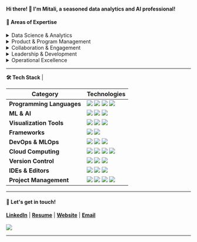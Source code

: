 #### **Hi there! 👋 I'm Mitali**, a seasoned data analytics and AI professional!

#### 💼 Areas of Expertise

<details>
<summary>Data Science & Analytics</summary>
<ul>
   <li>Exploratory Data Analysis (EDA)</li>
   <li>ML Data Modeling and MLOps</li>
   <li>KPI Development & Tracking</li>
</ul>
</details>

<details>
<summary>Product & Program Management</summary>
<ul>
   <li>Product Strategy & Innovation</li>
   <li>Project Planning & Execution</li>
   <li>Go-to-Market (GTM) Strategy</li>
   <li>Release Planning & Communications</li>
</ul>
</details>
     
<details>
<summary>Collaboration & Engagement</summary>
<ul>
   <li>Cross-Functional Collaboration</li>
   <li>Stakeholder Engagement & Relationship Building</li>
</ul>
</details>

<details>
<summary>Leadership & Development</summary>
<ul>
   <li>Team Leadership & Development</li>
   <li>Problem Solving & Critical Thinking</li>
</ul>
</details>

<details>
<summary>Operational Excellence</summary>
<ul>
   <li>Process Optimization</li>
   <li>Continuous Improvement</li>
</ul>
</details>

<hr>

<!-- Tech Stack -->  
<b>🛠️ Tech Stack</b>                                                                      |

<p>

| **Category** | **Technologies** |
| - | - |
**Programming Languages** | <img src='https://img.shields.io/static/v1?label=&message=Python&color=3C78A9&logo=python&logoColor=white'> <img src='https://img.shields.io/static/v1?label=&message=SQL&color=4479A1&logo=sql&logoColor=white'> <img src='https://img.shields.io/static/v1?label=&message=C%2B%2B&color=00599C&logo=c%2B%2B&logoColor=white'> <img src='https://img.shields.io/static/v1?label=&message=Java&color=f89820&logo=java&logoColor=white'>
**ML & AI** | <img src='https://img.shields.io/static/v1?label=&message=scikit-learn&color=F7931E&logo=scikitlearn&logoColor=white'> <img src='https://img.shields.io/static/v1?label=&message=TensorFlow&color=FF6F00&logo=tensorflow&logoColor=white'> <img src='https://img.shields.io/static/v1?label=&message=PyTorch&color=EE4C2C&logo=pytorch&logoColor=white'>
**Visualization Tools** | <img src='https://img.shields.io/static/v1?label=&message=Plotly&color=404f76&logo=plotly&logoColor=white'> <img src='https://img.shields.io/static/v1?label=&message=Seaborn&color=20B2AA&logo=seaborn&logoColor=white'> <img src='https://img.shields.io/static/v1?label=&message=Matplotlib&color=4484f3&logo=matplotlib&logoColor=white'>
**Frameworks** | <img src='https://img.shields.io/static/v1?label=&message=PySpark&color=E25A1C&logo=apachespark&logoColor=white'> <img src='https://img.shields.io/static/v1?label=&message=Conda&color=44A833&logo=anaconda&logoColor=white'> 
**DevOps & MLOps** | <img src='https://img.shields.io/static/v1?label=&message=Git&color=F05032&logo=git&logoColor=white'> <img src='https://img.shields.io/static/v1?label=&message=Jenkins&color=D24939&logo=jenkins&logoColor=white'> <img src='https://img.shields.io/static/v1?label=&message=MLflow&color=0194E2&logo=MLflow&logoColor=white'>
**Cloud Computing** | <img src='https://img.shields.io/static/v1?label=&message=AWS&color=FF9900&logo=amazonaws&logoColor=white'> <img src='https://img.shields.io/static/v1?label=&message=GCP&color=4285F4&logo=google-cloud&logoColor=white'> <img src='https://img.shields.io/static/v1?label=&message=Azure&color=0078D4&logo=microsoftazure&logoColor=white'> <img src='https://img.shields.io/static/v1?label=&message=Snowflake&color=29B5E8&logo=snowflake&logoColor=white'>
**Version Control** | <img src='https://img.shields.io/static/v1?label=&message=Git&color=F05032&logo=git&logoColor=white'> <img src='https://img.shields.io/static/v1?label=&message=GitHub&color=181717&logo=github&logoColor=white'> <img src='https://img.shields.io/static/v1?label=&message=GitLab&color=FC6D26&logo=gitlab&logoColor=white'>
**IDEs & Editors** | <img src='https://img.shields.io/static/v1?label=&message=Jupyter&color=F37626&logo=jupyter&logoColor=white'> <img src='https://img.shields.io/static/v1?label=&message=PyCharm&color=000000&logo=pycharm&logoColor=white'> <img src='https://img.shields.io/static/v1?label=&message=Visual Studio Code&color=007ACC&logo=visualstudiocode&logoColor=white'>
**Project Management** | <img src='https://img.shields.io/static/v1?label=&message=Jira&color=0052CC&logo=jira&logoColor=white'> <img src='https://img.shields.io/static/v1?label=&message=Jira Align&color=0052CC&logo=jirasoftware&logoColor=white'> <img src='https://img.shields.io/static/v1?label=&message=Trello&color=0052CC&logo=trello&logoColor=white'> <img src='https://img.shields.io/static/v1?label=&message=MS Project&color=217346&logo=microsoft&logoColor=white'>

</p>

<hr>

#### 💬 Let's get in touch!

<b><a href='https://www.linkedin.com/in/mitalibansal/' target='_blank'>LinkedIn</a></b> | 
<b><a href='' target='_blank'>Resume</a></b> | 
<b><a href='https://mitbans.github.io/' target='_blank'>Website</a></b> | 
<b><a href='mailto: mitali.bansal.g@gmail.com' target='_blank'>Email</a></b>
<br><br>
![](https://komarev.com/ghpvc/?username=mitbans&style=flat&color=CB62B2) 
<hr>
<!--
https://simpleicons.org/
https://htmlcolorcodes.com/color-names/?source=post_page-----d2aeaf016b6b--------------------------------
**mitbans/mitbans** is a ✨ _special_ ✨ repository because its `README.md` (this file) appears on your GitHub profile.

Here are some ideas to get you started:

- 🔭 I’m currently working on ...
- 🌱 I’m currently learning ...
- 👯 I’m looking to collaborate on ...
- 🤔 I’m looking for help with ...
- 💬 Ask me about ...
- 📫 How to reach me: ...
- 😄 Pronouns: ...
- ⚡ Fun fact: ...
-->

